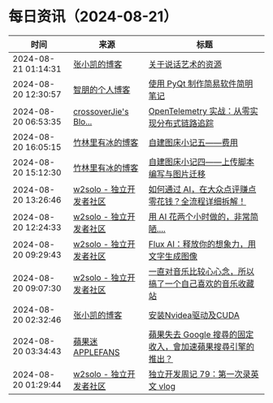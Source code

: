 ﻿# 每日资讯（2024-08-21）

|时间|来源|标题|
|---|---|---|
|2024-08-21 01:14:31|[张小凯的博客](https://jasonkayzk.github.io/atom.xml)|[关于说话艺术的资源](https://jasonkayzk.github.io/2024/08/21/%E5%85%B3%E4%BA%8E%E8%AF%B4%E8%AF%9D%E8%89%BA%E6%9C%AF%E7%9A%84%E8%B5%84%E6%BA%90/)|
|2024-08-20 12:30:57|[智朋的个人博客](https://coffeelize.top/atom.xml)|[使用 PyQt 制作简易软件简明笔记](https://coffeelize.top/posts/Short-Notes-on-Making-Simple-Software-with-PyQt.html)|
|2024-08-20 06:53:35|[crossoverJie's Blo...](https://crossoverjie.top/atom.xml)|[OpenTelemetry 实战：从零实现分布式链路追踪](http://crossoverjie.top/2024/08/20/ob/OpenTelemetry-01-trace/)|
|2024-08-20 16:05:15|[竹林里有冰的博客](https://zhul.in/rss.xml)|[自建图床小记五——费用](https://zhul.in/2024/08/21/self-host-cdn-expense/)|
|2024-08-20 15:12:30|[竹林里有冰的博客](https://zhul.in/rss.xml)|[自建图床小记四——上传脚本编写与图片迁移](https://zhul.in/2024/08/20/picbed-upload-script-and-image-migration/)|
|2024-08-20 13:26:46|[w2solo - 独立开发者社区](https://w2solo.com/topics/feed)|[如何通过 AI，在大众点评赚点零花钱？全流程详细拆解！](https://w2solo.com/topics/4940)|
|2024-08-20 12:24:33|[w2solo - 独立开发者社区](https://w2solo.com/topics/feed)|[用 AI 花两个小时做的，非常简陋....](https://w2solo.com/topics/4939)|
|2024-08-20 09:29:43|[w2solo - 独立开发者社区](https://w2solo.com/topics/feed)|[Flux AI：释放你的想象力，用文字生成图像](https://w2solo.com/topics/4938)|
|2024-08-20 09:07:30|[w2solo - 独立开发者社区](https://w2solo.com/topics/feed)|[一直对音乐比较心心念，所以搞了一个自己喜欢的音乐收藏站](https://w2solo.com/topics/4937)|
|2024-08-20 02:32:46|[张小凯的博客](https://jasonkayzk.github.io/atom.xml)|[安装Nvidea驱动及CUDA](https://jasonkayzk.github.io/2024/08/20/%E5%AE%89%E8%A3%85Nvidea%E9%A9%B1%E5%8A%A8%E5%8F%8ACUDA/)|
|2024-08-20 03:34:43|[蘋果迷 APPLEFANS](https://applefans.today/feed/)|[蘋果失去 Google 搜尋的固定收入，會加速蘋果搜尋引擎的推出？](https://applefans.today/2024-08-apple-search-engine-rumors/)|
|2024-08-20 01:29:44|[w2solo - 独立开发者社区](https://w2solo.com/topics/feed)|[独立开发周记 79：第一次录英文 vlog](https://w2solo.com/topics/4936)|

